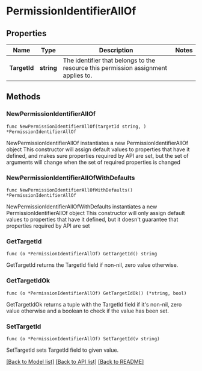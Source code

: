 # PermissionIdentifierAllOf

## Properties

Name | Type | Description | Notes
------------ | ------------- | ------------- | -------------
**TargetId** | **string** | The identifier that belongs to the resource this permission assignment applies to. | 

## Methods

### NewPermissionIdentifierAllOf

`func NewPermissionIdentifierAllOf(targetId string, ) *PermissionIdentifierAllOf`

NewPermissionIdentifierAllOf instantiates a new PermissionIdentifierAllOf object
This constructor will assign default values to properties that have it defined,
and makes sure properties required by API are set, but the set of arguments
will change when the set of required properties is changed

### NewPermissionIdentifierAllOfWithDefaults

`func NewPermissionIdentifierAllOfWithDefaults() *PermissionIdentifierAllOf`

NewPermissionIdentifierAllOfWithDefaults instantiates a new PermissionIdentifierAllOf object
This constructor will only assign default values to properties that have it defined,
but it doesn't guarantee that properties required by API are set

### GetTargetId

`func (o *PermissionIdentifierAllOf) GetTargetId() string`

GetTargetId returns the TargetId field if non-nil, zero value otherwise.

### GetTargetIdOk

`func (o *PermissionIdentifierAllOf) GetTargetIdOk() (*string, bool)`

GetTargetIdOk returns a tuple with the TargetId field if it's non-nil, zero value otherwise
and a boolean to check if the value has been set.

### SetTargetId

`func (o *PermissionIdentifierAllOf) SetTargetId(v string)`

SetTargetId sets TargetId field to given value.



[[Back to Model list]](../README.md#documentation-for-models) [[Back to API list]](../README.md#documentation-for-api-endpoints) [[Back to README]](../README.md)


